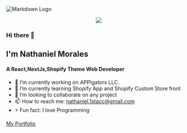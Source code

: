  
![Markdown Logo](https://nathanielmorales.vercel.app/_next/image?url=%2F_next%2Fstatic%2Fmedia%2Fnathlogo.7a4d3b99.png&w=256&q=75)
 
 <p align="center">
  <img src="http://some_place.com/image.png](https://nathanielmorales.vercel.app/_next/image?url=%2F_next%2Fstatic%2Fmedia%2Fnathlogo.7a4d3b99.png&w=256&q=75" />
</p>


### Hi there 👋
## I'm Nathaniel Morales
#### A React,NextJs,Shopify Theme Web Developer

- 🔭 I’m currently working on APPIgators LLC.
- 🌱 I’m currently learning Shopify App and Shopify Custom Store front
- 👯 I’m looking to collaborate on any project  
- 📫 How to reach me: nathaniel.1stacc@gmail.com 
- ⚡ Fun fact: I love Programming

[My Portfolio](https://nathanielmorales.vercel.app "nathaniel Morales")

